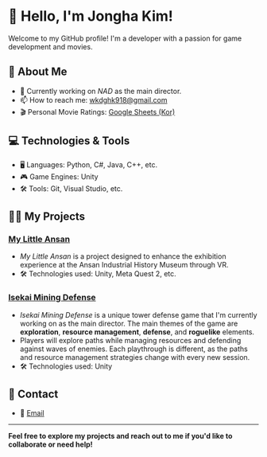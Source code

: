 # 👋 Hello, I'm Jongha Kim!

Welcome to my GitHub profile! I'm a developer with a passion for game development and movies.

## 🚀 About Me

- 🔭 Currently working on *NAD* as the main director.
- 📫 How to reach me: wkdghk918@gmail.com
- 🎬 Personal Movie Ratings: [Google Sheets (Kor)](https://docs.google.com/spreadsheets/d/1dD7HwMqftk3jl8Zm8NGAxl-kX1kHk4r0kyLm6RirfsM/edit?usp=sharing)

## 💻 Technologies & Tools

- 🖥️ Languages: Python, C#, Java, C++, etc.
- 🎮 Game Engines: Unity
- 🛠️ Tools: Git, Visual Studio, etc.

## 🧑‍💻 My Projects

### [My Little Ansan](https://github.com/DevNeo-org/2024_MyLittleAnsan_VR)
- *My Little Ansan* is a project designed to enhance the exhibition experience at the Ansan Industrial History Museum through VR.
- 🛠️ Technologies used: Unity, Meta Quest 2, etc.

### [Isekai Mining Defense](https://store.steampowered.com/app/3518990/Isekai_Mining_Defence/)
- *Isekai Mining Defense* is a unique tower defense game that I'm currently working on as the main director. The main themes of the game are **exploration**, **resource management**, **defense**, and **roguelike** elements.
- Players will explore paths while managing resources and defending against waves of enemies. Each playthrough is different, as the paths and resource management strategies change with every new session.
- 🛠️ Technologies used: Unity

## 💬 Contact

- 📧 [Email](mailto:wkdghk918@gmail.com)

---

**Feel free to explore my projects and reach out to me if you'd like to collaborate or need help!**

